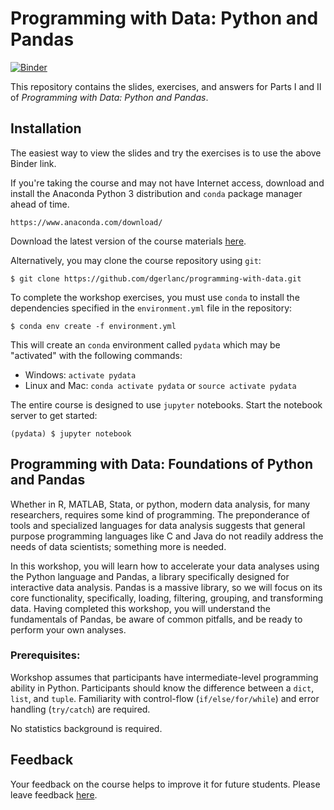 # Programming with Data: Python and Pandas

[![Binder](https://mybinder.org/badge_logo.svg)](https://mybinder.org/v2/gh/dgerlanc/programming-with-data/master)

This repository contains the slides, exercises, and answers for Parts I and II
of *Programming with Data: Python and Pandas*.

## Installation

The easiest way to view the slides and try the exercises is to use the
above Binder link.

If you're taking the course and may not have Internet access, download and
install the Anaconda Python 3 distribution and `conda` package manager
ahead of time.

```
https://www.anaconda.com/download/
```

Download the latest version of the course materials
[here](https://github.com/dgerlanc/programming-with-data/archive/master.zip).

Alternatively, you may clone the course repository using `git`:

```
$ git clone https://github.com/dgerlanc/programming-with-data.git
```

To complete the workshop exercises, you must use `conda` to install the
dependencies specified in the `environment.yml` file in the repository:

```
$ conda env create -f environment.yml
```

This will create an `conda` environment called `pydata` which may be
"activated" with the following commands:

* Windows: `activate pydata`
* Linux and Mac: `conda activate pydata` or `source activate pydata`

The entire course is designed to use `jupyter` notebooks. Start the
notebook server to get started:

```
(pydata) $ jupyter notebook
```

## Programming with Data: Foundations of Python and Pandas

Whether in R, MATLAB, Stata, or python, modern data analysis, for many
researchers, requires some kind of programming. The preponderance of tools and
specialized languages for data analysis suggests that general purpose
programming languages like C and Java do not readily address the needs of data
scientists; something more is needed.

In this workshop, you will learn how to accelerate your data analyses using the
Python language and Pandas, a library specifically designed for interactive data
analysis. Pandas is a massive library, so we will focus on its core
functionality, specifically, loading, filtering, grouping, and transforming
data. Having completed this workshop, you will understand the fundamentals of
Pandas, be aware of common pitfalls, and be ready to perform your own analyses.

### Prerequisites:

Workshop assumes that participants have intermediate-level programming ability
in Python. Participants should know the difference between a `dict`, `list`, and
`tuple`. Familiarity with control-flow (`if/else/for/while`) and error handling
(`try/catch`) are required.

No statistics background is required.

## Feedback

Your feedback on the course helps to improve it for future students.
Please leave feedback [here](https://danielgerlanc.typeform.com/to/RyB6AJ).
